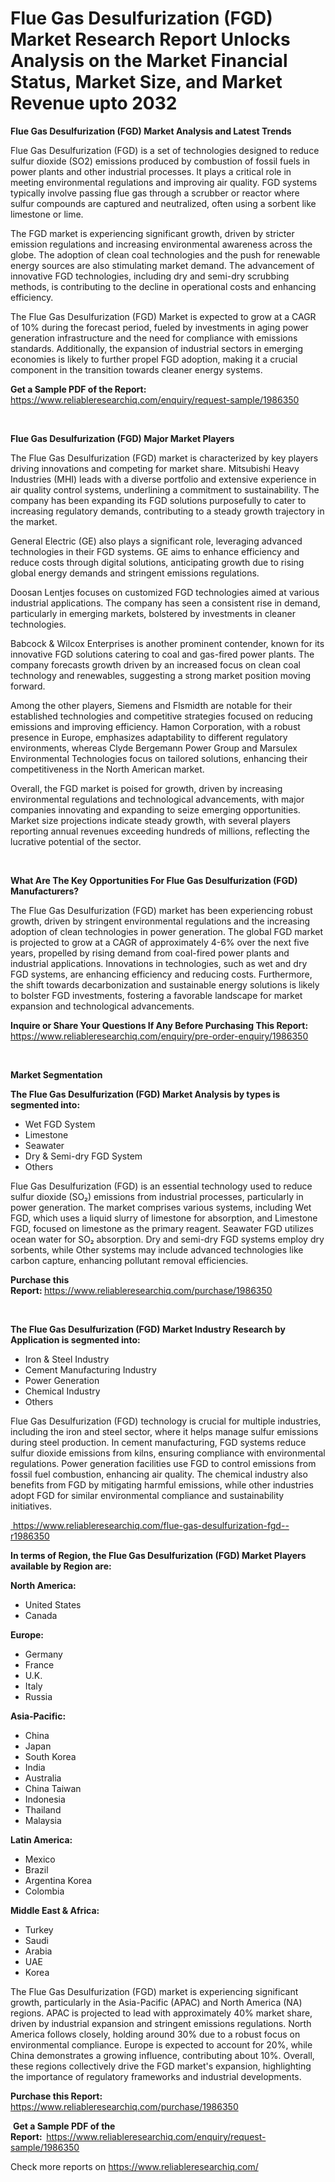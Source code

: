 <p><h1>Flue Gas Desulfurization (FGD) Market Research Report Unlocks Analysis on the Market Financial Status, Market Size, and Market Revenue upto 2032</h1></p><p><strong>Flue Gas Desulfurization (FGD) Market Analysis and Latest Trends</strong></p>
<p><p>Flue Gas Desulfurization (FGD) is a set of technologies designed to reduce sulfur dioxide (SO2) emissions produced by combustion of fossil fuels in power plants and other industrial processes. It plays a critical role in meeting environmental regulations and improving air quality. FGD systems typically involve passing flue gas through a scrubber or reactor where sulfur compounds are captured and neutralized, often using a sorbent like limestone or lime.</p><p>The FGD market is experiencing significant growth, driven by stricter emission regulations and increasing environmental awareness across the globe. The adoption of clean coal technologies and the push for renewable energy sources are also stimulating market demand. The advancement of innovative FGD technologies, including dry and semi-dry scrubbing methods, is contributing to the decline in operational costs and enhancing efficiency.</p><p>The Flue Gas Desulfurization (FGD) Market is expected to grow at a CAGR of 10% during the forecast period, fueled by investments in aging power generation infrastructure and the need for compliance with emissions standards. Additionally, the expansion of industrial sectors in emerging economies is likely to further propel FGD adoption, making it a crucial component in the transition towards cleaner energy systems.</p></p>
<p><strong>Get a Sample PDF of the Report:&nbsp;</strong> <a href="https://www.reliableresearchiq.com/enquiry/request-sample/1986350?utm_campaign=2886&utm_medium=2&utm_source=Github&utm_content=ia&utm_term=07042025&utm_id=flue-gas-desulfurization-fgd">https://www.reliableresearchiq.com/enquiry/request-sample/1986350</a></p>
<p>&nbsp;</p>
<p><strong>Flue Gas Desulfurization (FGD) Major Market Players</strong></p>
<p><p>The Flue Gas Desulfurization (FGD) market is characterized by key players driving innovations and competing for market share. Mitsubishi Heavy Industries (MHI) leads with a diverse portfolio and extensive experience in air quality control systems, underlining a commitment to sustainability. The company has been expanding its FGD solutions purposefully to cater to increasing regulatory demands, contributing to a steady growth trajectory in the market.</p><p>General Electric (GE) also plays a significant role, leveraging advanced technologies in their FGD systems. GE aims to enhance efficiency and reduce costs through digital solutions, anticipating growth due to rising global energy demands and stringent emissions regulations. </p><p>Doosan Lentjes focuses on customized FGD technologies aimed at various industrial applications. The company has seen a consistent rise in demand, particularly in emerging markets, bolstered by investments in cleaner technologies.</p><p>Babcock & Wilcox Enterprises is another prominent contender, known for its innovative FGD solutions catering to coal and gas-fired power plants. The company forecasts growth driven by an increased focus on clean coal technology and renewables, suggesting a strong market position moving forward.</p><p>Among the other players, Siemens and Flsmidth are notable for their established technologies and competitive strategies focused on reducing emissions and improving efficiency. Hamon Corporation, with a robust presence in Europe, emphasizes adaptability to different regulatory environments, whereas Clyde Bergemann Power Group and Marsulex Environmental Technologies focus on tailored solutions, enhancing their competitiveness in the North American market.</p><p>Overall, the FGD market is poised for growth, driven by increasing environmental regulations and technological advancements, with major companies innovating and expanding to seize emerging opportunities. Market size projections indicate steady growth, with several players reporting annual revenues exceeding hundreds of millions, reflecting the lucrative potential of the sector.</p></p>
<p>&nbsp;</p>
<p><strong>What Are The Key Opportunities For Flue Gas Desulfurization (FGD) Manufacturers?</strong></p>
<p><p>The Flue Gas Desulfurization (FGD) market has been experiencing robust growth, driven by stringent environmental regulations and the increasing adoption of clean technologies in power generation. The global FGD market is projected to grow at a CAGR of approximately 4-6% over the next five years, propelled by rising demand from coal-fired power plants and industrial applications. Innovations in technologies, such as wet and dry FGD systems, are enhancing efficiency and reducing costs. Furthermore, the shift towards decarbonization and sustainable energy solutions is likely to bolster FGD investments, fostering a favorable landscape for market expansion and technological advancements.</p></p>
<p><strong>Inquire or Share Your Questions If Any Before Purchasing This Report:</strong> <a href="https://www.reliableresearchiq.com/enquiry/pre-order-enquiry/1986350?utm_campaign=2886&utm_medium=2&utm_source=Github&utm_content=ia&utm_term=07042025&utm_id=flue-gas-desulfurization-fgd">https://www.reliableresearchiq.com/enquiry/pre-order-enquiry/1986350</a></p>
<p>&nbsp;</p>
<p><strong>Market Segmentation</strong></p>
<p><strong>The Flue Gas Desulfurization (FGD) Market Analysis by types is segmented into:</strong></p>
<p><ul><li>Wet FGD System</li><li>Limestone</li><li>Seawater</li><li>Dry & Semi-dry FGD System</li><li>Others</li></ul></p>
<p><p>Flue Gas Desulfurization (FGD) is an essential technology used to reduce sulfur dioxide (SO₂) emissions from industrial processes, particularly in power generation. The market comprises various systems, including Wet FGD, which uses a liquid slurry of limestone for absorption, and Limestone FGD, focused on limestone as the primary reagent. Seawater FGD utilizes ocean water for SO₂ absorption. Dry and semi-dry FGD systems employ dry sorbents, while Other systems may include advanced technologies like carbon capture, enhancing pollutant removal efficiencies.</p></p>
<p><strong>Purchase this Report:&nbsp;</strong><a href="https://www.reliableresearchiq.com/purchase/1986350?utm_campaign=2886&utm_medium=2&utm_source=Github&utm_content=ia&utm_term=07042025&utm_id=flue-gas-desulfurization-fgd">https://www.reliableresearchiq.com/purchase/1986350</a></p>
<p>&nbsp;</p>
<p><strong>The Flue Gas Desulfurization (FGD) Market Industry Research by Application is segmented into:</strong></p>
<p><ul><li>Iron & Steel Industry</li><li>Cement Manufacturing Industry</li><li>Power Generation</li><li>Chemical Industry</li><li>Others</li></ul></p>
<p><p>Flue Gas Desulfurization (FGD) technology is crucial for multiple industries, including the iron and steel sector, where it helps manage sulfur emissions during steel production. In cement manufacturing, FGD systems reduce sulfur dioxide emissions from kilns, ensuring compliance with environmental regulations. Power generation facilities use FGD to control emissions from fossil fuel combustion, enhancing air quality. The chemical industry also benefits from FGD by mitigating harmful emissions, while other industries adopt FGD for similar environmental compliance and sustainability initiatives.</p></p>
<p><a href="https://www.reliableresearchiq.com/flue-gas-desulfurization-fgd--r1986350?utm_campaign=2886&utm_medium=2&utm_source=Github&utm_content=ia&utm_term=07042025&utm_id=flue-gas-desulfurization-fgd">&nbsp;https://www.reliableresearchiq.com/flue-gas-desulfurization-fgd--r1986350</a></p>
<p><strong>In terms of Region, the Flue Gas Desulfurization (FGD) Market Players available by Region are:</strong></p>
<p>
    <p> <strong> North America: </strong>
        <ul>
            <li>United States</li>
            <li>Canada</li>
        </ul>
        </p> 
    <p> <strong> Europe: </strong>
        <ul>
            <li>Germany</li>
            <li>France</li>
            <li>U.K.</li>
            <li>Italy</li>
            <li>Russia</li>
        </ul>
        </p> 
    <p> <strong> Asia-Pacific: </strong>
        <ul>
            <li>China</li>
            <li>Japan</li>
            <li>South Korea</li>
            <li>India</li>
            <li>Australia</li>
            <li>China Taiwan</li>
            <li>Indonesia</li>
            <li>Thailand</li>
            <li>Malaysia</li>
        </ul>
        </p> 
    <p> <strong> Latin America: </strong>
        <ul>
            <li>Mexico</li>
            <li>Brazil</li>
            <li>Argentina Korea</li>
            <li>Colombia</li>
        </ul>
        </p> 
    <p> <strong> Middle East & Africa: </strong>
        <ul>
            <li>Turkey</li>
            <li>Saudi</li>
            <li>Arabia</li>
            <li>UAE</li>
            <li>Korea</li>
        </ul>
    </p>
    </p>
<p><p>The Flue Gas Desulfurization (FGD) market is experiencing significant growth, particularly in the Asia-Pacific (APAC) and North America (NA) regions. APAC is projected to lead with approximately 40% market share, driven by industrial expansion and stringent emissions regulations. North America follows closely, holding around 30% due to a robust focus on environmental compliance. Europe is expected to account for 20%, while China demonstrates a growing influence, contributing about 10%. Overall, these regions collectively drive the FGD market's expansion, highlighting the importance of regulatory frameworks and industrial developments.</p></p>
<p><strong>Purchase this Report: </strong><a href="https://www.reliableresearchiq.com/purchase/1986350?utm_campaign=2886&utm_medium=2&utm_source=Github&utm_content=ia&utm_term=07042025&utm_id=flue-gas-desulfurization-fgd">https://www.reliableresearchiq.com/purchase/1986350</a></p>
<p>&nbsp;<strong>Get a Sample PDF of the Report:&nbsp;&nbsp;</strong><a href="https://www.reliableresearchiq.com/enquiry/request-sample/1986350?utm_campaign=2886&utm_medium=2&utm_source=Github&utm_content=ia&utm_term=07042025&utm_id=flue-gas-desulfurization-fgd">https://www.reliableresearchiq.com/enquiry/request-sample/1986350</a></p>
<p><strong></strong></p>
<p>Check more reports on <a href="https://www.reliableresearchiq.com/?utm_campaign=2886&utm_medium=2&utm_source=Github&utm_content=ia&utm_term=07042025&utm_id=flue-gas-desulfurization-fgd">https://www.reliableresearchiq.com/</a></p>